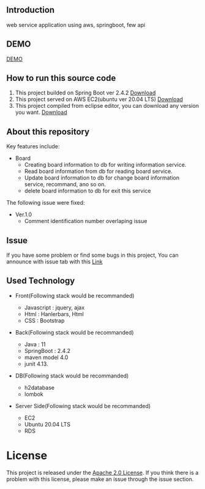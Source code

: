 ## Introduction 

web service application using aws, springboot, few api


## DEMO
[DEMO](http://ec2-52-79-199-199.ap-northeast-2.compute.amazonaws.com:8080/)


## How to run this source code

1. This project builded on Spring Boot ver 2.4.2
[Download](https://spring.io/projects/spring-boot)
2. This project served on AWS EC2(ubuntu ver 20.04 LTS)
[Download](https://aws.amazon.com/console/)
3. This project compiled from eclipse editor, you can download any version you want.
[Download](https://www.eclipse.org/downloads/)


## About this repository

Key features include:
    
- Board
    * Creating board information to db for writing information service.
    * Read board information from db for reading board service.
    * Update board information to db for change board information service, recommand, ano so on.
    * delete board information to db for exit this service

The following issue were fixed:

- Ver.1.0
    * Comment identification number overlaping issue


## Issue

If you have some problem or find some bugs in this project, You can announce with issue tab with this [Link](https://github.com/LucestDail/MovieProject/issues)


## Used Technology

- Front(Following stack would be recommanded)
    * Javascript : jquery, ajax
    * Html : Hanlerbars, Html
    * CSS : Bootstrap
    
- Back(Following stack would be recommanded)
    * Java : 11
    * SpringBoot : 2.4.2
    * maven model 4.0
    * junit 4.13.
    
- DB(Following stack would be recommanded)
    * h2database
    * lombok
    
- Server Side(Following stack would be recommanded)
    * EC2
    * Ubuntu 20.04 LTS
    * RDS
    
# License
This project is released under the [Apache 2.0 License](https://choosealicense.com/licenses/apache-2.0/). If you think there is a problem with this license, please make an issue through the issue section.
